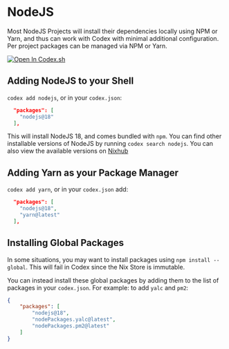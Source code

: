 # NodeJS

Most NodeJS Projects will install their dependencies locally using NPM or Yarn, and thus can work with Codex with minimal additional configuration. Per project packages can be managed via NPM or Yarn.

[![Open In Codex.sh](https://www.khulnasoft/img/codex/open-in-codex.svg)](https://codex.sh/open/templates/node-npm)

## Adding NodeJS to your Shell

`codex add nodejs`, or in your `codex.json`:

```json
  "packages": [
    "nodejs@18"
  ],
```

This will install NodeJS 18, and comes bundled with `npm`. You can find other installable versions of NodeJS by running `codex search nodejs`. You can also view the available versions on [Nixhub](https://www.nixhub.io/packages/nodejs)

## Adding Yarn as your Package Manager

`codex add yarn`, or in your `codex.json` add:

```json
  "packages": [
    "nodejs@18",
    "yarn@latest"
  ],
```

## Installing Global Packages

In some situations, you may want to install packages using `npm install --global`. This will fail in Codex since the Nix Store is immutable.

You can instead install these global packages by adding them to the list of packages in your `codex.json`. For example: to add `yalc` and `pm2`:

```json
{
    "packages": [
        "nodejs@18",
        "nodePackages.yalc@latest",
        "nodePackages.pm2@latest"
    ]
}
```
